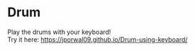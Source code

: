 # Drum
Play the drums with your keyboard!<br/>
Try it here: https://jporwal09.github.io/Drum-using-keyboard/
